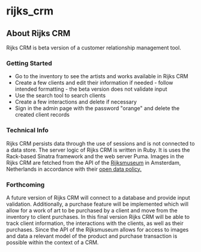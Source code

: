 # rijks_crm

<h2>About Rijks CRM</h2>
<p>Rijks CRM is beta version of a customer relationship management tool.</p>
<h3>Getting Started</h3>
<ul>
  <li class="list_item">Go to the inventory to see the artists and works available in Rijks CRM</li>
  <li class="list_item">Create a few clients and edit their information if needed - follow intended formatting - the beta version does not validate input</li>
  <li class="list_item">Use the search tool to search clients</li>
  <li class="list_item">Create a few interactions and delete if necessary</li>
  <li class="list_item">Sign in the admin page with the password "orange" and delete the created client records</li>
</ul>
<h3>Technical Info</h3>
<p>Rijks CRM persists data through the use of sessions and is not connected to a data store. The server logic of Rijks CRM is written in Ruby. It is uses the Rack-based Sinatra framework and the web server Puma. Images in the Rijks CRM are fetched from the API of the <a href="https://data.rijksmuseum.nl/object-metadata/api/" target="_blank">Rijksmuseum</a> in Amsterdam, Netherlands in accordance with their <a href="https://www.rijksmuseum.nl/en/research/conduct-research/data/policy" target="_blank">open data policy.</a></p>
<h3>Forthcoming</h3>
<p>A future version of Rijks CRM will connect to a database and provide input validation. Additionally, a purchase feature will be implemented which will allow for a work of art to be purchased by a client and move from the inventory to client purchases. In this final version Rijks CRM will be able to track client information, the interactions with the clients, as well as their purchases. Since the API of the Rijksmuseum allows for access to images and data a relevant model of the product and purchase transaction is possible within the context of a CRM.</p>
